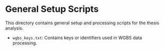 # General Setup Scripts

This directory contains general setup and processing scripts for the thesis analysis.

- `wgbs_keys.txt`: Contains keys or identifiers used in WGBS data processing. 